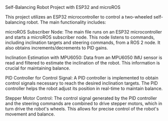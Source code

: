 Self-Balancing Robot Project with ESP32 and microROS

This project utilizes an ESP32 microcontroller to control a two-wheeled self-balancing robot. The main functionality includes:

microROS Subscriber Node: The main file runs on an ESP32 microcontroller and starts a microROS subscriber node. This node listens to commands, including inclination targets and steering commands, from a ROS 2 node. It also obtains increments/decrements to PID gains.

Inclination Estimation with MPU6050: Data from an MPU6050 IMU sensor is read and filtered to estimate the inclination of the robot. This information is crucial for maintaining balance.

PID Controller for Control Signal: A PID controller is implemented to obtain control signals necessary to reach the desired inclination targets. The PID controller helps the robot adjust its position in real-time to maintain balance.

Stepper Motor Control: The control signal generated by the PID controller and the steering commands are combined to drive stepper motors, which in turn drive the robot's wheels. This allows for precise control of the robot's movement and balance.
